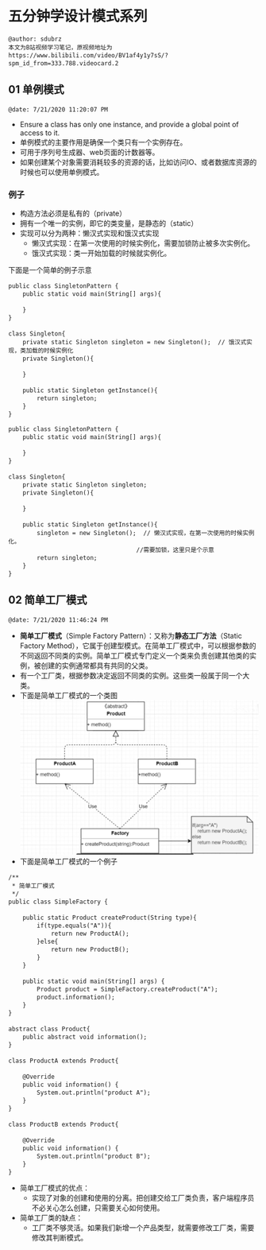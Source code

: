 # 五分钟学设计模式系列

```
@author: sdubrz
本文为B站视频学习笔记，原视频地址为https://www.bilibili.com/video/BV1af4y1y7sS/?spm_id_from=333.788.videocard.2
```

## 01 单例模式

```
@date: 7/21/2020 11:20:07 PM 
```

+ Ensure a class has only one instance, and provide a global point of access to it.
+ 单例模式的主要作用是确保一个类只有一个实例存在。
+ 可用于序列号生成器、web页面的计数器等。
+ 如果创建某个对象需要消耗较多的资源的话，比如访问IO、或者数据库资源的时候也可以使用单例模式。

### 例子

+ 构造方法必须是私有的（private）
+ 拥有一个唯一的实例，即它的类变量，是静态的（static）
+ 实现可以分为两种：懒汉式实现和饿汉式实现
	+ 懒汉式实现：在第一次使用的时候实例化，需要加锁防止被多次实例化。
	+ 饿汉式实现：类一开始加载的时候就实例化。

下面是一个简单的例子示意

```
public class SingletonPattern {
    public static void main(String[] args){

    }
}

class Singleton{
    private static Singleton singleton = new Singleton();  // 饿汉式实现，类加载的时候实例化
    private Singleton(){

    }

    public static Singleton getInstance(){
        return singleton;
    }
}
```

```
public class SingletonPattern {
    public static void main(String[] args){

    }
}

class Singleton{
    private static Singleton singleton;
    private Singleton(){

    }

    public static Singleton getInstance(){
        singleton = new Singleton();  // 懒汉式实现，在第一次使用的时候实例化。
									//需要加锁，这里只是个示意
        return singleton;
    }
}
```

## 02 简单工厂模式

```
@date: 7/21/2020 11:46:24 PM 
```

+ **简单工厂模式**（Simple Factory Pattern）：又称为**静态工厂方法**（Static Factory Method），它属于创建型模式。在简单工厂模式中，可以根据参数的不同返回不同类的实例。简单工厂模式专门定义一个类来负责创建其他类的实例，被创建的实例通常都具有共同的父类。
+ 有一个工厂类，根据参数决定返回不同类的实例。这些类一般属于同一个大类。
+ 下面是简单工厂模式的一个类图
	![简单工厂](image/simpleFactory.PNG)
+ 下面是简单工厂模式的一个例子

```
/**
 * 简单工厂模式
 */
public class SimpleFactory {

    public static Product createProduct(String type){
        if(type.equals("A")){
            return new ProductA();
        }else{
            return new ProductB();
        }
    }

    public static void main(String[] args) {
        Product product = SimpleFactory.createProduct("A");
        product.information();
    }
}

abstract class Product{
    public abstract void information();
}

class ProductA extends Product{

    @Override
    public void information() {
        System.out.println("product A");
    }
}

class ProductB extends Product{

    @Override
    public void information() {
        System.out.println("product B");
    }
}
```

+ 简单工厂模式的优点：
	+ 实现了对象的创建和使用的分离。把创建交给工厂类负责，客户端程序员不必关心怎么创建，只需要关心如何使用。
+ 简单工厂类的缺点：
	+ 工厂类不够灵活。如果我们新增一个产品类型，就需要修改工厂类，需要修改其判断模式。

